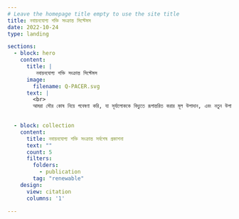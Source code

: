 ```yaml
---
# Leave the homepage title empty to use the site title
title: নবায়নযোগ্য শক্তি সংক্রান্ত সিস্টেমস
date: 2022-10-24
type: landing

sections:
  - block: hero
    content:
      title: |
         নবায়নযোগ্য শক্তি সংক্রান্ত সিস্টেমস
      image:
        filename: Q-PACER.svg
      text: |
        <br>
        আমরা সৌর কোষ নিয়ে গবেষণা করি, যা সূর্যালোককে বিদ্যুতে রূপান্তরিত করার মূল উপাদান, এবং নতুন উপাদান ও ফ্যাব্রিকেশন প্রযুক্তি ব্যবহার করে তাদের দক্ষতা বৃদ্ধির লক্ষ্যে কাজ করি। সিস্টেম স্তরে, আমরা সৌর প্যানেল নিয়ে গবেষণা করি, যেখানে বিন্যাস, অভিমুখ এবং তাপ ব্যবস্থাপনার মাধ্যমে বিদ্যুৎ উৎপাদন উন্নত করার প্রচেষ্টা চালানো হয়। উৎপাদনের বাইরেও, আমাদের গবেষণা বিদ্যুৎ গ্রিড অপ্টিমাইজেশনের দিকে বিস্তৃত, যা বিদ্যমান শক্তি অবকাঠামোর সাথে নবায়নযোগ্য শক্তির স্থিতিশীল একত্রীকরণ নিশ্চিত করে। আমরা স্মার্ট গ্রিড আর্কিটেকচার, শক্তি সঞ্চয় কৌশল এবং প্রেডিক্টিভ কন্ট্রোল অ্যালগরিদম নিয়ে গবেষণা করি, যাতে সরবরাহ ও চাহিদার মধ্যে সামঞ্জস্য রক্ষা করা যায়।

        
  - block: collection
    content:
      title: নবায়নযোগ্য শক্তি সংক্রান্ত সর্বশেষ প্রকাশনা 
      text: ""
      count: 5
      filters:
        folders:
          - publication
        tag: "renewable"
    design:
      view: citation
      columns: '1'

---
```

